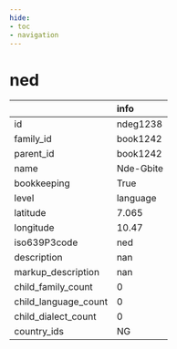 ```yaml
---
hide:
- toc
- navigation
---
```

# ned
|                      | info      |
|:---------------------|:----------|
| id                   | ndeg1238  |
| family_id            | book1242  |
| parent_id            | book1242  |
| name                 | Nde-Gbite |
| bookkeeping          | True      |
| level                | language  |
| latitude             | 7.065     |
| longitude            | 10.47     |
| iso639P3code         | ned       |
| description          | nan       |
| markup_description   | nan       |
| child_family_count   | 0         |
| child_language_count | 0         |
| child_dialect_count  | 0         |
| country_ids          | NG        |